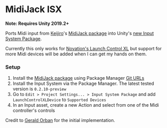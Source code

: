 # MidiJack ISX

**Note: Requires Unity 2019.2+**

Ports Midi input from [Keijiro](https://github.com/keijiro)'s [MidiJack package](https://github.com/keijiro/MidiJack/tree/upm) into Unity's [new Input System Package](https://github.com/Unity-Technologies/InputSystem).

Currently this only works for [Novation's Launch Control XL](https://novationmusic.com/launch/launch-control-xl) but support for more Midi devices will be added when I can get my hands on them.

### Setup

1. Install the [MidiJack package](https://github.com/keijiro/MidiJack/tree/upm) using Package Manager [Git URLs](https://docs.unity3d.com/Manual/upm-git.html)
2. Install the Input System via the Package Manager. The latest tested version is `0.2.10-preview`
3. Go to `Edit > Project Settings... > Input System Package` and add `LaunchControlXLDevice` to `Supported Devices`
4. In an Input asset, create a new Action and select from one of the Midi controller's controls

Credit to [Gerald Orban](https://github.com/bbi-gbot) for the initial implementation.
